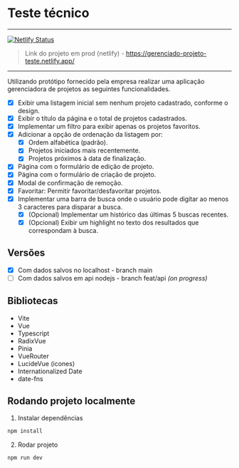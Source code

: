 # Teste técnico

----
[![Netlify Status](https://api.netlify.com/api/v1/badges/5df22820-871d-40f3-a6ab-c57287d5614c/deploy-status)](https://app.netlify.com/sites/gerenciado-projeto-teste/deploys)
> Link do projeto em prod (netlify) - https://gerenciado-projeto-teste.netlify.app/
----

Utilizando protótipo fornecido pela empresa realizar uma aplicação gerenciadora de projetos as seguintes funcionalidades.

- [x] Exibir uma listagem inicial sem nenhum projeto cadastrado, conforme o design.  
- [x] Exibir o título da página e o total de projetos cadastrados.
- [x] Implementar um filtro para exibir apenas os projetos favoritos.
- [x] Adicionar a opção de ordenação da listagem por:
  - [x] Ordem alfabética (padrão).
  - [x] Projetos iniciados mais recentemente.
  - [x] Projetos próximos à data de finalização.
- [x] Página com o formulário de edição de projeto.
- [x] Página com o formulário de criação de projeto.
- [x] Modal de confirmação de remoção.
- [x] Favoritar: Permitir favoritar/desfavoritar projetos.
- [x] Implementar uma barra de busca onde o usuário pode digitar ao menos 3 caracteres para disparar a busca.
  - [x] (Opcional) Implementar um histórico das últimas 5 buscas recentes.
  - [x] (Opcional) Exibir um highlight no texto dos resultados que correspondam à busca.

## Versões

- [x] Com dados salvos no localhost - branch main
- [ ]  Com dados salvos em api nodejs - branch feat/api *(on progress)*
## Bibliotecas

- Vite
- Vue
- Typescript
- RadixVue
- Pinia
- VueRouter
- LucideVue (icones)
- Internationalized Date
- date-fns

## Rodando projeto localmente
1. Instalar dependências
```sh
npm install
```
2. Rodar projeto
```sh
npm run dev
```

